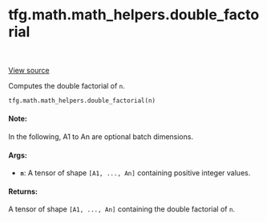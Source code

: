 <div itemscope itemtype="http://developers.google.com/ReferenceObject">
<meta itemprop="name" content="tfg.math.math_helpers.double_factorial" />
<meta itemprop="path" content="Stable" />
</div>

# tfg.math.math_helpers.double_factorial

<table class="tfo-notebook-buttons tfo-api" align="left">
</table>

<a target="_blank" href="https://github.com/tensorflow/graphics/blob/master/tensorflow_graphics/math/math_helpers.py">View
source</a>

Computes the double factorial of `n`.

``` python
tfg.math.math_helpers.double_factorial(n)
```

<!-- Placeholder for "Used in" -->

#### Note:

In the following, A1 to An are optional batch dimensions.

#### Args:

* <b>`n`</b>: A tensor of shape `[A1, ..., An]` containing positive integer values.


#### Returns:

A tensor of shape `[A1, ..., An]` containing the double factorial of `n`.
